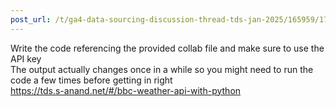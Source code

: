 ```yaml
---
post_url: /t/ga4-data-sourcing-discussion-thread-tds-jan-2025/165959/177
---
```

Write the code referencing the provided collab file and make sure to use the API key  
The output actually changes once in a while so you might need to run the code a few times before getting in right  
<https://tds.s-anand.net/#/bbc-weather-api-with-python>